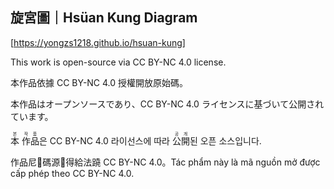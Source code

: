 ## 旋宮圖｜Hsüan Kung Diagram

[https://yongzs1218.github.io/hsuan-kung]

This work is open-source via CC BY-NC 4.0 license.

本作品依據 CC BY-NC 4.0 授權開放原始碼。

本作品はオープンソースであり、CC BY-NC 4.0 ライセンスに基づいて公開されています。

<ruby>本<rt>본</rt></ruby> <ruby>作<rt>작</rt></ruby><ruby>品<rt>품</rt></ruby>은 CC BY-NC 4.0 라이선스에 따라 <ruby>公<rt>공</rt></ruby><ruby>開<rt>개</rt></ruby>된 오픈 소스입니다.

作品尼𱺵碼源𩦓得給法蹺 CC BY-NC 4.0。Tác phẩm này là mã nguồn mở được cấp phép theo CC BY-NC 4.0.